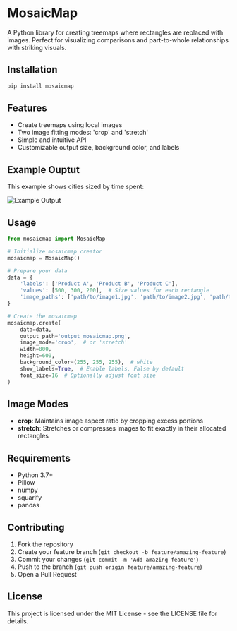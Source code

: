 # MosaicMap

A Python library for creating treemaps where rectangles are replaced with images. Perfect for visualizing comparisons and part-to-whole relationships with striking visuals.

## Installation

```bash
pip install mosaicmap
```

## Features

- Create treemaps using local images
- Two image fitting modes: 'crop' and 'stretch'
- Simple and intuitive API
- Customizable output size, background color, and labels

## Example Ouptut
This example shows cities sized by time spent:

![Example Output](resources/example_output.jpg)

## Usage

```python
from mosaicmap import MosaicMap

# Initialize mosaicmap creator
mosaicmap = MosaicMap()

# Prepare your data
data = {
    'labels': ['Product A', 'Product B', 'Product C'],
    'values': [500, 300, 200],  # Size values for each rectangle
    'image_paths': ['path/to/image1.jpg', 'path/to/image2.jpg', 'path/to/image3.jpg']
}

# Create the mosaicmap
mosaicmap.create(
    data=data,
    output_path='output_mosaicmap.png',
    image_mode='crop',  # or 'stretch'
    width=800,
    height=600,
    background_color=(255, 255, 255),  # white
    show_labels=True,  # Enable labels, False by default
    font_size=16  # Optionally adjust font size
)
```

## Image Modes

- **crop**: Maintains image aspect ratio by cropping excess portions
- **stretch**: Stretches or compresses images to fit exactly in their allocated rectangles

## Requirements

- Python 3.7+
- Pillow
- numpy
- squarify
- pandas

## Contributing

1. Fork the repository
2. Create your feature branch (`git checkout -b feature/amazing-feature`)
3. Commit your changes (`git commit -m 'Add amazing feature'`)
4. Push to the branch (`git push origin feature/amazing-feature`)
5. Open a Pull Request

## License

This project is licensed under the MIT License - see the LICENSE file for details.
